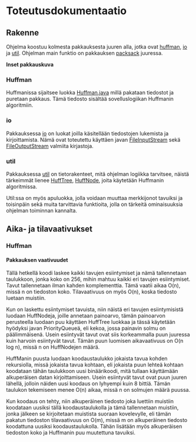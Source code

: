 # Toteutusdokumentaatio

## Rakenne

Ohjelma koostuu kolmesta pakkauksesta juuren alla, jotka ovat [huffman](https://github.com/sebazai/packsack/tree/master/packsack/src/main/java/packsack/huffman), [io](https://github.com/sebazai/packsack/tree/master/packsack/src/main/java/packsack/io) ja [util](https://github.com/sebazai/packsack/tree/master/packsack/src/main/java/packsack/util).
Ohjelman main funktio on pakkauksen [packsack](https://github.com/sebazai/packsack/tree/master/packsack/master/src/main/java/packsack) juuressa.

**Inset pakkauskuva**

### Huffman

Huffmanissa sijaitsee luokka [Huffman.java](https://github.com/sebazai/packsack/blob/master/packsack/src/main/java/packsack/huffman/Huffman.java) millä pakataan tiedostot ja puretaan pakkaus. Tämä tiedosto sisältää sovelluslogiikan Huffmanin algoritmiin.

### io

Pakkauksessa [io](https://github.com/sebazai/packsack/tree/master/packsack/src/main/java/packsack/io) on luokat joilla käsitellään tiedostojen lukemista ja kirjoittamista. Nämä ovat toteutettu käyttäen javan [FileInputStream](https://docs.oracle.com/javase/10/docs/api/java/io/FileInputStream.html) sekä [FileOutputStream](https://docs.oracle.com/javase/10/docs/api/java/io/FileOutputStream.html) valmiita kirjastoja.  

### util

Pakkauksessa [util](https://github.com/sebazai/packsack/tree/master/packsack/src/main/java/packsack/util) on tietorakenteet, mitä ohjelman logiikka tarvitsee, näistä tärkeimmät lienee [HuffTree](https://github.com/sebazai/packsack/blob/master/packsack/src/main/java/packsack/util/HuffTree.java), [HuffNode](https://github.com/sebazai/packsack/blob/master/packsack/src/main/java/packsack/util/HuffNode.java), joita käytetään Huffmanin algoritmissa.

Util:ssa on myös  apuluokka, jolla voidaan muuttaa merkkijonot tavuiksi ja toisinpäin sekä muita tarvittavia funktioita, jolla on tärkeitä ominaisuuksia ohjelman toiminnan kannalta.
  
## Aika- ja tilavaativukset

### Huffman

#### Pakkauksen vaativuudet

Tällä hetkellä koodi laskee kaikki tavujen esiintymiset ja nämä tallennetaan taulukkoon, jonka koko on 256, mihin mahtuu kaikki eri tavujen esiintymiset. Tavut tallennetaan ilman kahden komplementtia.
Tämä vaatii aikaa O(n), missä n on tiedoston koko. Tilavaativuus on myös O(n), koska tiedosto luetaan muistiin.

Kun on laskettu esiintymiset tavuista, niin näistä eri tavujen esiintymisistä luodaan HuffNodeja, joille annetaan painoarvo, tämän painoarvon perusteella luodaan puu käyttäen HuffTree luokkaa ja tässä käytetään hyödyksi javan PriorityQueueä, eli kekoa, jossa painavin solmu on päälimmäisenä. Usein esiintyvät tavut ovat siis korkeammalla puun juuressa kuin harvoin esiintyvät tavut. Tämän puun luomisen aikavaativuus on O(n log n), missä n on HuffNodejen määrä.

HuffManin puusta luodaan koodaustaulukko jokaista tavua kohden rekursiolla, missä jokaista tavua kohtaan, eli jokaista puun lehteä kohtaan koodataan tähän taulukkoon uusi binäärikoodi, mitä tullaan käyttämään alkuperäisen datan kirjoittamiseen. Usein esiintyvät tavut ovat puun juuren lähellä, jolloin näiden uusi koodaus on lyhyempi kuin 8 bittiä. Tämän taulukon tekemiseen menee O(n) aikaa, missä n on solmujen määrä puussa.

Kun koodaus on tehty, niin alkuperäinen tiedosto joka luettiin muistiin koodataan uusiksi tällä koodaustaulukolla ja tämä tallennetaan muistiin, jonka jälkeen se kirjoitetaan muistista suoraan kovelevylle, eli tämän pakatun tiedoston tilavaativuus on O(m), missä m on alkuperäinen tiedosto koodattuna uusiksi koodaustaulukolla. Tähän lisätään myös alkuperäisen tiedoston koko ja Huffmanin puu muutettuna tavuiksi.


